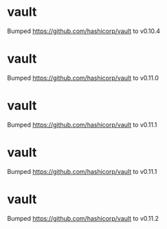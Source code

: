 
# vault
Bumped https://github.com/hashicorp/vault to v0.10.4

# vault
Bumped https://github.com/hashicorp/vault to v0.11.0

# vault
Bumped https://github.com/hashicorp/vault to v0.11.1

# vault
Bumped https://github.com/hashicorp/vault to v0.11.1

# vault
Bumped https://github.com/hashicorp/vault to v0.11.2
